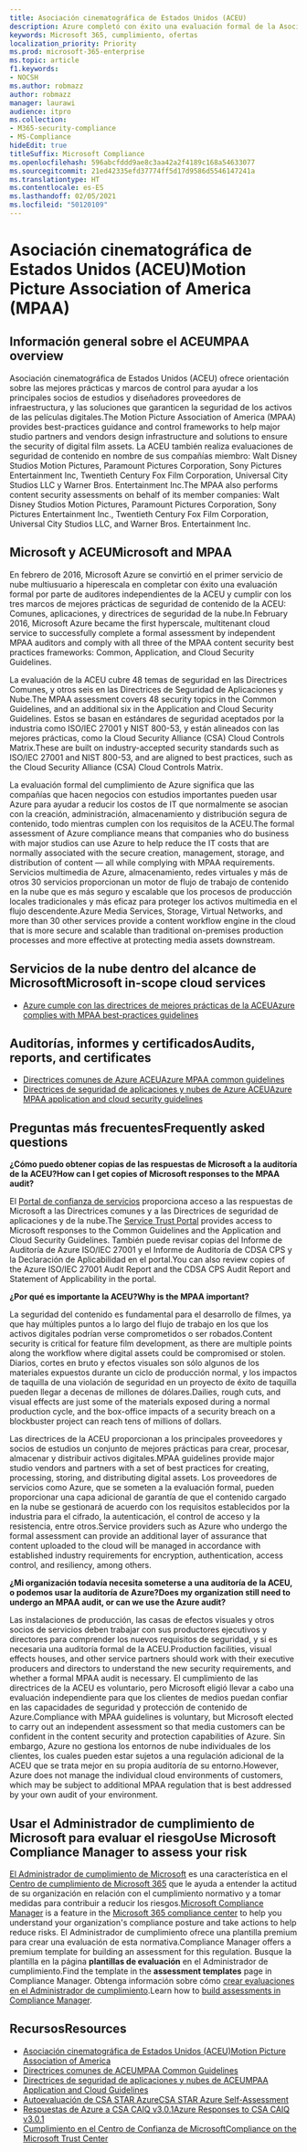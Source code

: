 ```yaml
---
title: Asociación cinematográfica de Estados Unidos (ACEU)
description: Azure completó con éxito una evaluación formal de la Asociación cinematográfica de Estados Unidos
keywords: Microsoft 365, cumplimiento, ofertas
localization_priority: Priority
ms.prod: microsoft-365-enterprise
ms.topic: article
f1.keywords:
- NOCSH
ms.author: robmazz
author: robmazz
manager: laurawi
audience: itpro
ms.collection:
- M365-security-compliance
- MS-Compliance
hideEdit: true
titleSuffix: Microsoft Compliance
ms.openlocfilehash: 596abcfddd9ae8c3aa42a2f4189c168a54633077
ms.sourcegitcommit: 21ed42335efd37774ff5d17d9586d5546147241a
ms.translationtype: HT
ms.contentlocale: es-ES
ms.lasthandoff: 02/05/2021
ms.locfileid: "50120109"
---
```

# <a name="motion-picture-association-of-america-mpaa"></a><span data-ttu-id="da417-104">Asociación cinematográfica de Estados Unidos (ACEU)</span><span class="sxs-lookup"><span data-stu-id="da417-104">Motion Picture Association of America (MPAA)</span></span>

## <a name="mpaa-overview"></a><span data-ttu-id="da417-105">Información general sobre el ACEU</span><span class="sxs-lookup"><span data-stu-id="da417-105">MPAA overview</span></span>

<span data-ttu-id="da417-106">Asociación cinematográfica de Estados Unidos (ACEU) ofrece orientación sobre las mejores prácticas y marcos de control para ayudar a los principales socios de estudios y diseñadores proveedores de infraestructura, y las soluciones que garanticen la seguridad de los activos de las películas digitales.</span><span class="sxs-lookup"><span data-stu-id="da417-106">The Motion Picture Association of America (MPAA) provides best-practices guidance and control frameworks to help major studio partners and vendors design infrastructure and solutions to ensure the security of digital film assets.</span></span> <span data-ttu-id="da417-107">La ACEU también realiza evaluaciones de seguridad de contenido en nombre de sus compañías miembro: Walt Disney Studios Motion Pictures, Paramount Pictures Corporation, Sony Pictures Entertainment Inc, Twentieth Century Fox Film Corporation, Universal City Studios LLC y Warner Bros. Entertainment Inc.</span><span class="sxs-lookup"><span data-stu-id="da417-107">The MPAA also performs content security assessments on behalf of its member companies: Walt Disney Studios Motion Pictures, Paramount Pictures Corporation, Sony Pictures Entertainment Inc., Twentieth Century Fox Film Corporation, Universal City Studios LLC, and Warner Bros. Entertainment Inc.</span></span>

## <a name="microsoft-and-mpaa"></a><span data-ttu-id="da417-108">Microsoft y ACEU</span><span class="sxs-lookup"><span data-stu-id="da417-108">Microsoft and MPAA</span></span>

<span data-ttu-id="da417-109">En febrero de 2016, Microsoft Azure se convirtió en el primer servicio de nube multiusuario a hiperescala en completar con éxito una evaluación formal por parte de auditores independientes de la ACEU y cumplir con los tres marcos de mejores prácticas de seguridad de contenido de la ACEU: Comunes, aplicaciones, y directrices de seguridad de la nube.</span><span class="sxs-lookup"><span data-stu-id="da417-109">In February 2016, Microsoft Azure became the first hyperscale, multitenant cloud service to successfully complete a formal assessment by independent MPAA auditors and comply with all three of the MPAA content security best practices frameworks: Common, Application, and Cloud Security Guidelines.</span></span>

<span data-ttu-id="da417-110">La evaluación de la ACEU cubre 48 temas de seguridad en las Directrices Comunes, y otros seis en las Directrices de Seguridad de Aplicaciones y Nube.</span><span class="sxs-lookup"><span data-stu-id="da417-110">The MPAA assessment covers 48 security topics in the Common Guidelines, and an additional six in the Application and Cloud Security Guidelines.</span></span> <span data-ttu-id="da417-111">Estos se basan en estándares de seguridad aceptados por la industria como ISO/IEC 27001 y NIST 800-53, y están alineados con las mejores prácticas, como la Cloud Security Alliance (CSA) Cloud Controls Matrix.</span><span class="sxs-lookup"><span data-stu-id="da417-111">These are built on industry-accepted security standards such as ISO/IEC 27001 and NIST 800-53, and are aligned to best practices, such as the Cloud Security Alliance (CSA) Cloud Controls Matrix.</span></span>

<span data-ttu-id="da417-112">La evaluación formal del cumplimiento de Azure significa que las compañías que hacen negocios con estudios importantes pueden usar Azure para ayudar a reducir los costos de IT que normalmente se asocian con la creación, administración, almacenamiento y distribución segura de contenido, todo mientras cumplen con los requisitos de la ACEU.</span><span class="sxs-lookup"><span data-stu-id="da417-112">The formal assessment of Azure compliance means that companies who do business with major studios can use Azure to help reduce the IT costs that are normally associated with the secure creation, management, storage, and distribution of content — all while complying with MPAA requirements.</span></span> <span data-ttu-id="da417-113">Servicios multimedia de Azure, almacenamiento, redes virtuales y más de otros 30 servicios proporcionan un motor de flujo de trabajo de contenido en la nube que es más seguro y escalable que los procesos de producción locales tradicionales y más eficaz para proteger los activos multimedia en el flujo descendente.</span><span class="sxs-lookup"><span data-stu-id="da417-113">Azure Media Services, Storage, Virtual Networks, and more than 30 other services provide a content workflow engine in the cloud that is more secure and scalable than traditional on-premises production processes and more effective at protecting media assets downstream.</span></span>

## <a name="microsoft-in-scope-cloud-services"></a><span data-ttu-id="da417-114">Servicios de la nube dentro del alcance de Microsoft</span><span class="sxs-lookup"><span data-stu-id="da417-114">Microsoft in-scope cloud services</span></span>

- [<span data-ttu-id="da417-115">Azure cumple con las directrices de mejores prácticas de la ACEU</span><span class="sxs-lookup"><span data-stu-id="da417-115">Azure complies with MPAA best-practices guidelines</span></span>](https://aka.ms/AzureCompliance)

## <a name="audits-reports-and-certificates"></a><span data-ttu-id="da417-116">Auditorías, informes y certificados</span><span class="sxs-lookup"><span data-stu-id="da417-116">Audits, reports, and certificates</span></span>

- [<span data-ttu-id="da417-117">Directrices comunes de Azure ACEU</span><span class="sxs-lookup"><span data-stu-id="da417-117">Azure MPAA common guidelines</span></span>](https://aka.ms/AzureMPAACommonGuidelines)
- [<span data-ttu-id="da417-118">Directrices de seguridad de aplicaciones y nubes de Azure ACEU</span><span class="sxs-lookup"><span data-stu-id="da417-118">Azure MPAA application and cloud security guidelines</span></span>](https://aka.ms/AzureMPAAApplicationandCloudSecurityGuidelines)

## <a name="frequently-asked-questions"></a><span data-ttu-id="da417-119">Preguntas más frecuentes</span><span class="sxs-lookup"><span data-stu-id="da417-119">Frequently asked questions</span></span>

<span data-ttu-id="da417-120">**¿Cómo puedo obtener copias de las respuestas de Microsoft a la auditoría de la ACEU?**</span><span class="sxs-lookup"><span data-stu-id="da417-120">**How can I get copies of Microsoft responses to the MPAA audit?**</span></span>

<span data-ttu-id="da417-121">El [Portal de confianza de servicios](https://aka.ms/stphelp) proporciona acceso a las respuestas de Microsoft a las Directrices comunes y a las Directrices de seguridad de aplicaciones y de la nube.</span><span class="sxs-lookup"><span data-stu-id="da417-121">The [Service Trust Portal](https://aka.ms/stphelp) provides access to Microsoft responses to the Common Guidelines and the Application and Cloud Security Guidelines.</span></span> <span data-ttu-id="da417-122">También puede revisar copias del Informe de Auditoría de Azure ISO/IEC 27001 y el Informe de Auditoría de CDSA CPS y la Declaración de Aplicabilidad en el portal.</span><span class="sxs-lookup"><span data-stu-id="da417-122">You can also review copies of the Azure ISO/IEC 27001 Audit Report and the CDSA CPS Audit Report and Statement of Applicability in the portal.</span></span>

<span data-ttu-id="da417-123">**¿Por qué es importante la ACEU?**</span><span class="sxs-lookup"><span data-stu-id="da417-123">**Why is the MPAA important?**</span></span>

<span data-ttu-id="da417-124">La seguridad del contenido es fundamental para el desarrollo de filmes, ya que hay múltiples puntos a lo largo del flujo de trabajo en los que los activos digitales podrían verse comprometidos o ser robados.</span><span class="sxs-lookup"><span data-stu-id="da417-124">Content security is critical for feature film development, as there are multiple points along the workflow where digital assets could be compromised or stolen.</span></span> <span data-ttu-id="da417-125">Diarios, cortes en bruto y efectos visuales son sólo algunos de los materiales expuestos durante un ciclo de producción normal, y los impactos de taquilla de una violación de seguridad en un proyecto de éxito de taquilla pueden llegar a decenas de millones de dólares.</span><span class="sxs-lookup"><span data-stu-id="da417-125">Dailies, rough cuts, and visual effects are just some of the materials exposed during a normal production cycle, and the box-office impacts of a security breach on a blockbuster project can reach tens of millions of dollars.</span></span>

<span data-ttu-id="da417-126">Las directrices de la ACEU proporcionan a los principales proveedores y socios de estudios un conjunto de mejores prácticas para crear, procesar, almacenar y distribuir activos digitales.</span><span class="sxs-lookup"><span data-stu-id="da417-126">MPAA guidelines provide major studio vendors and partners with a set of best practices for creating, processing, storing, and distributing digital assets.</span></span> <span data-ttu-id="da417-127">Los proveedores de servicios como Azure, que se someten a la evaluación formal, pueden proporcionar una capa adicional de garantía de que el contenido cargado en la nube se gestionará de acuerdo con los requisitos establecidos por la industria para el cifrado, la autenticación, el control de acceso y la resistencia, entre otros.</span><span class="sxs-lookup"><span data-stu-id="da417-127">Service providers such as Azure who undergo the formal assessment can provide an additional layer of assurance that content uploaded to the cloud will be managed in accordance with established industry requirements for encryption, authentication, access control, and resiliency, among others.</span></span>

<span data-ttu-id="da417-128">**¿Mi organización todavía necesita someterse a una auditoría de la ACEU, o podemos usar la auditoría de Azure?**</span><span class="sxs-lookup"><span data-stu-id="da417-128">**Does my organization still need to undergo an MPAA audit, or can we use the Azure audit?**</span></span>

<span data-ttu-id="da417-129">Las instalaciones de producción, las casas de efectos visuales y otros socios de servicios deben trabajar con sus productores ejecutivos y directores para comprender los nuevos requisitos de seguridad, y si es necesaria una auditoría formal de la ACEU.</span><span class="sxs-lookup"><span data-stu-id="da417-129">Production facilities, visual effects houses, and other service partners should work with their executive producers and directors to understand the new security requirements, and whether a formal MPAA audit is necessary.</span></span> <span data-ttu-id="da417-130">El cumplimiento de las directrices de la ACEU es voluntario, pero Microsoft eligió llevar a cabo una evaluación independiente para que los clientes de medios puedan confiar en las capacidades de seguridad y protección de contenido de Azure.</span><span class="sxs-lookup"><span data-stu-id="da417-130">Compliance with MPAA guidelines is voluntary, but Microsoft elected to carry out an independent assessment so that media customers can be confident in the content security and protection capabilities of Azure.</span></span> <span data-ttu-id="da417-131">Sin embargo, Azure no gestiona los entornos de nube individuales de los clientes, los cuales pueden estar sujetos a una regulación adicional de la ACEU que se trata mejor en su propia auditoría de su entorno.</span><span class="sxs-lookup"><span data-stu-id="da417-131">However, Azure does not manage the individual cloud environments of customers, which may be subject to additional MPAA regulation that is best addressed by your own audit of your environment.</span></span>

## <a name="use-microsoft-compliance-manager-to-assess-your-risk"></a><span data-ttu-id="da417-132">Usar el Administrador de cumplimiento de Microsoft para evaluar el riesgo</span><span class="sxs-lookup"><span data-stu-id="da417-132">Use Microsoft Compliance Manager to assess your risk</span></span>

<span data-ttu-id="da417-133">[El Administrador de cumplimiento de Microsoft](/microsoft-365/compliance/compliance-manager) es una característica en el [Centro de cumplimiento de Microsoft 365](/microsoft-365/compliance/microsoft-365-compliance-center) que le ayuda a entender la actitud de su organización en relación con el cumplimiento normativo y a tomar medidas para contribuir a reducir los riesgos.</span><span class="sxs-lookup"><span data-stu-id="da417-133">[Microsoft Compliance Manager](/microsoft-365/compliance/compliance-manager) is a feature in the [Microsoft 365 compliance center](/microsoft-365/compliance/microsoft-365-compliance-center) to help you understand your organization's compliance posture and take actions to help reduce risks.</span></span> <span data-ttu-id="da417-134">El Administrador de cumplimiento ofrece una plantilla premium para crear una evaluación de esta normativa.</span><span class="sxs-lookup"><span data-stu-id="da417-134">Compliance Manager offers a premium template for building an assessment for this regulation.</span></span> <span data-ttu-id="da417-135">Busque la plantilla en la página **plantillas de evaluación** en el Administrador de cumplimiento.</span><span class="sxs-lookup"><span data-stu-id="da417-135">Find the template in the **assessment templates** page in Compliance Manager.</span></span> <span data-ttu-id="da417-136">Obtenga información sobre cómo [crear evaluaciones en el Administrador de cumplimiento](/microsoft-365/compliance/compliance-manager-assessments).</span><span class="sxs-lookup"><span data-stu-id="da417-136">Learn how to [build assessments in Compliance Manager](/microsoft-365/compliance/compliance-manager-assessments).</span></span>

## <a name="resources"></a><span data-ttu-id="da417-137">Recursos</span><span class="sxs-lookup"><span data-stu-id="da417-137">Resources</span></span>

- [<span data-ttu-id="da417-138">Asociación cinematográfica de Estados Unidos (ACEU)</span><span class="sxs-lookup"><span data-stu-id="da417-138">Motion Picture Association of America</span></span>](https://www.mpaa.org/)
- [<span data-ttu-id="da417-139">Directrices comunes de ACEU</span><span class="sxs-lookup"><span data-stu-id="da417-139">MPAA Common Guidelines</span></span>](https://www.mpaa.org/wp-content/uploads/2015/11/MPAA-Best-Practices-Common-Guidelines_V3_0_2015_04_02_FINAL-r7.pdf)
- [<span data-ttu-id="da417-140">Directrices de seguridad de aplicaciones y nubes de ACEU</span><span class="sxs-lookup"><span data-stu-id="da417-140">MPAA Application and Cloud Guidelines</span></span>](https://www.mpaa.org/wp-content/uploads/2015/12/MPAA-Best-Practices-App-and-Cloud_V1-0-20150507-RELEASE-CANDIDATE-6.docx)
- [<span data-ttu-id="da417-141">Autoevaluación de CSA STAR Azure</span><span class="sxs-lookup"><span data-stu-id="da417-141">CSA STAR Azure Self-Assessment</span></span>](https://www.microsoft.com/TrustCenter/Compliance/CSA-self-assessment)
- [<span data-ttu-id="da417-142">Respuestas de Azure a CSA CAIQ v3.0.1</span><span class="sxs-lookup"><span data-stu-id="da417-142">Azure Responses to CSA CAIQ v3.0.1</span></span>](https://gallery.technet.microsoft.com/Azure-Responses-to-CSA-46034a11)
- [<span data-ttu-id="da417-143">Cumplimiento en el Centro de Confianza de Microsoft</span><span class="sxs-lookup"><span data-stu-id="da417-143">Compliance on the Microsoft Trust Center</span></span>](https://www.microsoft.com/trust-center/compliance/compliance-overview)
